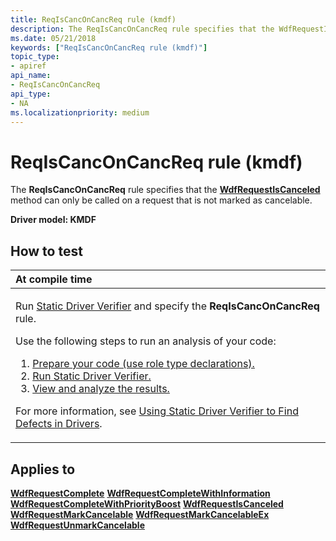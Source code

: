 ```yaml
---
title: ReqIsCancOnCancReq rule (kmdf)
description: The ReqIsCancOnCancReq rule specifies that the WdfRequestIsCanceled method can only be called on a request that is not marked as cancelable.
ms.date: 05/21/2018
keywords: ["ReqIsCancOnCancReq rule (kmdf)"]
topic_type:
- apiref
api_name:
- ReqIsCancOnCancReq
api_type:
- NA
ms.localizationpriority: medium
---
```


# ReqIsCancOnCancReq rule (kmdf)


The **ReqIsCancOnCancReq** rule specifies that the [**WdfRequestIsCanceled**](/windows-hardware/drivers/ddi/wdfrequest/nf-wdfrequest-wdfrequestiscanceled) method can only be called on a request that is not marked as cancelable.

**Driver model: KMDF**

How to test
-----------

<table>
<colgroup>
<col width="100%" />
</colgroup>
<thead>
<tr class="header">
<th align="left">At compile time</th>
</tr>
</thead>
<tbody>
<tr class="odd">
<td align="left"><p>Run <a href="/windows-hardware/drivers/devtest/static-driver-verifier" data-raw-source="[Static Driver Verifier](./static-driver-verifier.md)">Static Driver Verifier</a> and specify the <strong>ReqIsCancOnCancReq</strong> rule.</p>
Use the following steps to run an analysis of your code:
<ol>
<li><a href="/windows-hardware/drivers/devtest/using-static-driver-verifier-to-find-defects-in-drivers#preparing-your-source-code" data-raw-source="[Prepare your code (use role type declarations).](./using-static-driver-verifier-to-find-defects-in-drivers.md#preparing-your-source-code)">Prepare your code (use role type declarations).</a></li>
<li><a href="/windows-hardware/drivers/devtest/using-static-driver-verifier-to-find-defects-in-drivers#running-static-driver-verifier" data-raw-source="[Run Static Driver Verifier.](./using-static-driver-verifier-to-find-defects-in-drivers.md#running-static-driver-verifier)">Run Static Driver Verifier.</a></li>
<li><a href="/windows-hardware/drivers/devtest/using-static-driver-verifier-to-find-defects-in-drivers#viewing-and-analyzing-the-results" data-raw-source="[View and analyze the results.](./using-static-driver-verifier-to-find-defects-in-drivers.md#viewing-and-analyzing-the-results)">View and analyze the results.</a></li>
</ol>
<p>For more information, see <a href="/windows-hardware/drivers/devtest/using-static-driver-verifier-to-find-defects-in-drivers" data-raw-source="[Using Static Driver Verifier to Find Defects in Drivers](./using-static-driver-verifier-to-find-defects-in-drivers.md)">Using Static Driver Verifier to Find Defects in Drivers</a>.</p></td>
</tr>
</tbody>
</table>

Applies to
----------

[**WdfRequestComplete**](/windows-hardware/drivers/ddi/wdfrequest/nf-wdfrequest-wdfrequestcomplete)
[**WdfRequestCompleteWithInformation**](/windows-hardware/drivers/ddi/wdfrequest/nf-wdfrequest-wdfrequestcompletewithinformation)
[**WdfRequestCompleteWithPriorityBoost**](/windows-hardware/drivers/ddi/wdfrequest/nf-wdfrequest-wdfrequestcompletewithpriorityboost)
[**WdfRequestIsCanceled**](/windows-hardware/drivers/ddi/wdfrequest/nf-wdfrequest-wdfrequestiscanceled)
[**WdfRequestMarkCancelable**](/windows-hardware/drivers/ddi/wdfrequest/nf-wdfrequest-wdfrequestmarkcancelable)
[**WdfRequestMarkCancelableEx**](/windows-hardware/drivers/ddi/wdfrequest/nf-wdfrequest-wdfrequestmarkcancelableex)
[**WdfRequestUnmarkCancelable**](/windows-hardware/drivers/ddi/wdfrequest/nf-wdfrequest-wdfrequestunmarkcancelable)
